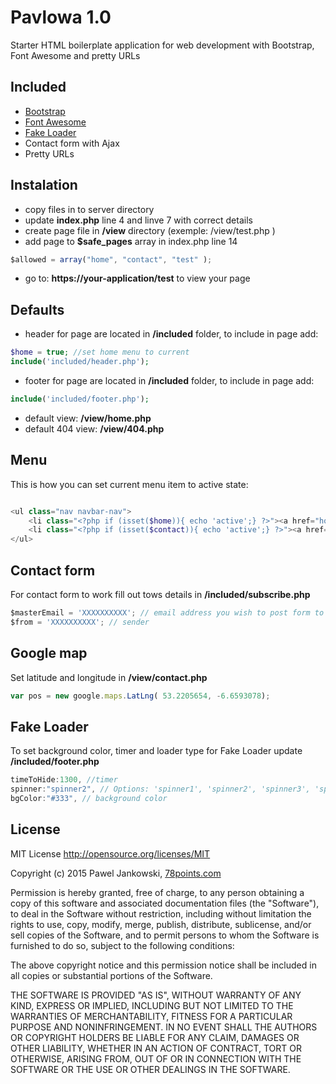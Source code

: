 # Pavlowa 1.0

Starter HTML boilerplate application for web development with Bootstrap, Font Awesome and pretty URLs


## Included

*   [Bootstrap](http://getbootstrap.com/)
*   [Font Awesome](http://fortawesome.github.io/Font-Awesome/)
*   [Fake Loader](http://codepen.io/vivinantony)
*   Contact form with Ajax
*   Pretty URLs



## Instalation

*   copy files in to server directory <br />
*   update **index.php** line 4 and linve 7 with correct details <br />
*   create page file in **/view** directory (exemple: /view/test.php )<br />
*   add page to **$safe_pages** array in index.php line 14 
```javascript
$allowed = array("home", "contact", "test" );
```

*   go to: **https://your-application/test** to view your page <br />


## Defaults

*   header for page are located in **/included** folder, to include in page add:
```php
$home = true; //set home menu to current
include('included/header.php'); 
```

*   footer for page are located in **/included** folder, to include in page add:
```php
include('included/footer.php'); 
```

*   default view: **/view/home.php**
*   default 404 view: **/view/404.php**  



## Menu

This is how you can set current menu item to active state:

```php

<ul class="nav navbar-nav">
	<li class="<?php if (isset($home)){ echo 'active';} ?>"><a href="home">Home</a></li>
	<li class="<?php if (isset($contact)){ echo 'active';} ?>"><a href="contact">Contact</a></li>
</ul>

```


## Contact form

For contact form to work fill out tows details in **/included/subscribe.php** 

```javascript
$masterEmail = 'XXXXXXXXXX'; // email address you wish to post form to
$from = 'XXXXXXXXXX'; // sender
```


## Google map

Set latitude and longitude in **/view/contact.php** 

```javascript
var pos = new google.maps.LatLng( 53.2205654, -6.6593078);
```


## Fake Loader
To set background color, timer and loader type for Fake Loader update **/included/footer.php**

```javascript
timeToHide:1300, //timer
spinner:"spinner2", // Options: 'spinner1', 'spinner2', 'spinner3', 'spinner4', 'spinner5', 'spinner6', 'spinner7'
bgColor:"#333", // background color
```


## License

MIT License http://opensource.org/licenses/MIT

Copyright (c) 2015 Pawel Jankowski,  [78points.com](http://78points.com/)

Permission is hereby granted, free of charge, to any person obtaining a copy of this software and associated documentation files (the "Software"), to deal in the Software without restriction, including without limitation the rights to use, copy, modify, merge, publish, distribute, sublicense, and/or sell copies of the Software, and to permit persons to whom the Software is furnished to do so, subject to the following conditions:

The above copyright notice and this permission notice shall be included in all copies or substantial portions of the Software.

THE SOFTWARE IS PROVIDED "AS IS", WITHOUT WARRANTY OF ANY KIND, EXPRESS OR IMPLIED, INCLUDING BUT NOT LIMITED TO THE WARRANTIES OF MERCHANTABILITY, FITNESS FOR A PARTICULAR PURPOSE AND NONINFRINGEMENT. IN NO EVENT SHALL THE AUTHORS OR COPYRIGHT HOLDERS BE LIABLE FOR ANY CLAIM, DAMAGES OR OTHER LIABILITY, WHETHER IN AN ACTION OF CONTRACT, TORT OR OTHERWISE, ARISING FROM, OUT OF OR IN CONNECTION WITH THE SOFTWARE OR THE USE OR OTHER DEALINGS IN THE SOFTWARE.